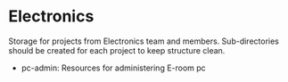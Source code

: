 # Electronics
Storage for projects from Electronics team and members.
Sub-directories should be created for each project to keep structure clean.


* pc-admin: Resources for administering E-room pc
